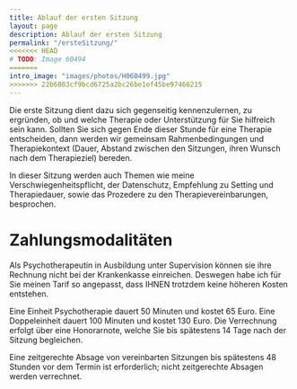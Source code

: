 ```yaml
---
title: Ablauf der ersten Sitzung
layout: page
description: Ablauf der ersten Sitzung
permalink: "/ersteSitzung/"
<<<<<<< HEAD
# TODO: Image 60494
=======
intro_image: "images/photos/H060499.jpg"
>>>>>>> 22b6083cf9bcd6725a2bc26be1ef45be97466215
---
```


Die erste Sitzung dient dazu sich gegenseitig kennenzulernen, zu ergründen, ob und welche Therapie oder Unterstützung für Sie hilfreich sein kann. Sollten Sie sich gegen Ende dieser Stunde für eine Therapie entscheiden, dann werden wir gemeinsam Rahmenbedingungen und Therapiekontext (Dauer, Abstand zwischen den Sitzungen, ihren Wunsch nach dem Therapieziel) bereden.

In dieser Sitzung werden auch Themen wie meine Verschwiegenheitspflicht, der Datenschutz, Empfehlung zu Setting und Therapiedauer, sowie das Prozedere zu den Therapievereinbarungen, besprochen.

# Zahlungs&shy;modalitäten

Als Psychotherapeutin in Ausbildung unter Supervision können sie ihre Rechnung nicht bei der Krankenkasse einreichen. Deswegen habe ich für Sie meinen Tarif so angepasst, dass IHNEN trotzdem keine höheren Kosten entstehen.

Eine Einheit Psychotherapie dauert 50 Minuten und kostet 65 Euro. Eine Doppeleinheit dauert 100 Minuten und kostet 130 Euro. Die Verrechnung erfolgt über eine Honorarnote, welche Sie bis spätestens 14 Tage nach der Sitzung begleichen.

Eine zeitgerechte Absage von vereinbarten Sitzungen bis spätestens 48 Stunden vor dem Termin ist erforderlich; nicht zeitgerechte Absagen werden verrechnet.